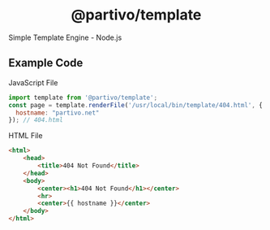 <h1 align="center">@partivo/template</h1>
Simple Template Engine - Node.js

## Example Code
JavaScript File
```js
import template from '@partivo/template';
const page = template.renderFile('/usr/local/bin/template/404.html', {
  hostname: "partivo.net"
}); // 404.html
```

HTML File
```html
<html>
    <head>
        <title>404 Not Found</title>
    </head>
    <body>
        <center><h1>404 Not Found</h1></center>
        <hr>
        <center>{{ hostname }}</center>
    </body>
</html>
```
